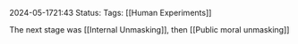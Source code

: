 2024-05-1721:43
Status: 
Tags: [[Human Experiments]] 

The next stage was [[Internal Unmasking]], then [[Public moral unmasking]]

